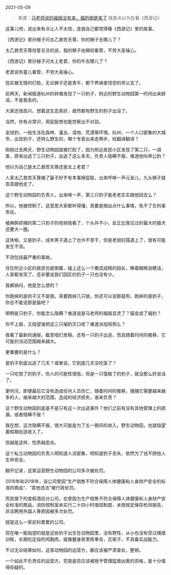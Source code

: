 2021-05-09

> 来源：[马老师说的福报没有来，福豹倒是来了](http://mp.weixin.qq.com/s?__biz=MzU3NDc5Nzc0NQ==&mid=2247502782&idx=1&sn=a9599dc0cf21e5cd022ea3e058c0417f&chksm=fd2e6960ca59e07622f0b5614c2a3280f42cfda5a47c6b24b12052a7526d31ac73177f3780c1&scene=27#wechat_redirect)
> 我差点以为在看《西游记》

这事儿吧，说出来有点让人不太信，连我自己都觉得像《西游记》里的故事。

  

《西游记》里孙猴子问太乙救苦天尊，你的狮子去哪儿了？

  

太乙救苦天尊信誓旦旦的说，我的狮子由狮奴看管，不劳大圣操心。

  

《西游记》里孙猴子问太上老君，你的牛去哪儿了？

  

老君说有童儿看管，不劳大圣操心。  

  

现实被无情的打脸，无论狮子还是青牛，都下界祸害悟空的师父去了。  

  

前两天，新闻报道杭州的转塘发现了一只豹子，附近的野生动物园第一时间出来辟谣，不是我丢的。  

  

大家还很高兴，想着这生态真好，居然都有野生的豹子出没了。

  

当然，你有点常识，用屁股想也能觉察出不对劲。

  

金钱豹，一般生活在森林、灌丛、湿地、荒漠等环境。杭州，一个人口密集的大城市，出现豹子，还特么野生的，哪个专家出来走两步，给翻译翻译？

  

刚刚过去两天，野生动物园就被打脸了，因为附近居民小区发现了第二只，一调查，原来出逃了三只豹子。出逃了这么多天，负责人隐瞒不报，难道他叫申公豹？  

  

他以为自己是太乙救苦天尊还是太上老君？

  

人家太乙救苦天尊捅了篓子好歹有本事擦屁股，出来呼唤一声元圣儿，九头狮子就乖乖跟他走了。

  

这个野生动物园的负责人，出来唤一声，第三只豹子能老老实实跟他回去么？

  

所以，他被控制了。这意思大家都听得懂，真要是搞出点什么事情，免不了负刑事责任。  

  

被麻醉抓捕的第二只豹子的视频我看了，个头并不小，反正比我见过的最大的狼犬还要大一圈。  

  

这体格，又是豹子，成年男子遇上了也许不至于，但是老弱妇孺遇上了，很有可能发生不测。

  

不测包括最严重的事故。  

  

住在附近小区的居民也是倒霉，碰上这么一个撒谎成精的园长，睁着眼睛说瞎话，人家都发现了，还非要说我们园区的豹子一只也没有少。  

  

我都纳闷，他是怎么想的？  

  

你跑掉的是豹子又不是狼。真要跑掉几只狼，你还可以说那是狗，跑掉的是豹子，你总不能说那是猫吧？  

  

明明是只豹子，你能怎么隐瞒？难道说是马老师的福报显灵了？猫变成了福豹？

  

你不上报，又指望谁把这三只福豹灭口呢？难道派加班狗么？  

  

我看了最新的通报，截至咱们发稿，还有一只豹子出逃，而且随着时间的推移，它可能的活动范围越来越大。  

  

更重要的是什么？  

  

是豹子到底出逃了几天？或者说，它到底几天没吃饭了？

  

一只吃饱了的豹子，伤人的可能性很低，但是一只饿极了的豹子，就没那么好说话了。  

  

更何况，即便最后它没有造成任何人员伤亡，随着时间的推移，搜捕它需要越来越多的人，越来越大的范围，造成的经济损失，谁来负责？  

  

这个野生动物园到底是不是只有这一次出逃事件？他们之前有没有其他管理上的疏漏，或者隐瞒不报？  

  

我在想，这次隐瞒不报，很大可能是为了五一期间的收入。野生动物园，也就指望着假期创造收入了。  

  

但越是这样，性质越恶劣。

  

这个私立动物园的负责人明知道人流密集，明知道豹子丢失，依然为了钱不顾他人生命安全。

  

翻开记录，这家运营野生动物园的公司多次被处罚。

  

2016年和2018年，该公司曾因“生产销售不符合保障人体健康和人身财产安全的标准的商品”、“其他违法”被行政处罚。

  

而其旗下的度假酒店分公司，也曾因为生产销售不符合保障人体健康和人身财产安全标准的商品，消防控制室未实行二十四小时值班制度，未按规定保存检测报告，非法聘用外国人等原因被多次处罚。

  

就是这么一家前科累累的公司。

  

现在唯一能指望的就是这些豹子出生在动物园里，没有野性，从小也没有受过捕猎训练，长期吃定投的鸡胸肉，就像健身房里练拳击，花架子，不具备实战能力。  

  

不过无论结果如何，这家动物园的运营方，都应该被严肃查处，整顿。  

  

一个如此不负责任的运营方，究竟是否应该被授予管理猛兽凶禽的资格，是十分值得存疑的。

